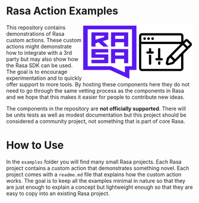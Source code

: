 # Rasa Action Examples

<img src="example-icon.png" width=150 height=150 align="right">
<img src="square-logo.svg" width=150 height=150 align="right">

This repository contains demonstrations of Rasa custom actions. These custom actions
might demonstrate how to integrate with a 3rd party but may also show how the Rasa SDK
can be used. The goal is to encourage experimentation and to quickly offer support to
more tools. By hosting these components here they do not need to go through the same
vetting process as the components in Rasa and we hope that this makes it easier for
people to contribute new ideas.

The components in the repository are **not officially supported**. There will be units tests
as well as modest documentation but this project should be considered a community project,
not something that is part of core Rasa.

# How to Use 

In the `examples` folder you will find many small Rasa projects. Each Rasa project
contains a custom action that demonstrates something novel. Each project comes with
a `readme.md` file that explains how the custom action works. The goal is to keep
all the examples minimal in nature so that they are just enough to explain a concept
but lightweight enough so that they are easy to copy into an existing Rasa project.
